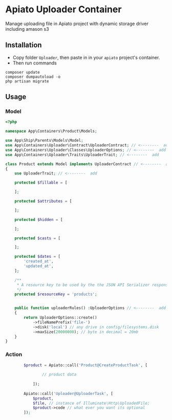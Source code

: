 # Apiato Uploader Container
Manage uploading file in Apiato project with dynamic storage driver including amason s3

## Installation
- Copy folder `Uploader`, then paste in in your `apiato` project's container.
- Then run commands
```
composer update
composer dumpautoload -o
php artisan migrate
```

## Usage

### Model
```php
<?php

namespace App\Containers\Product\Models;

use App\Ship\Parents\Models\Model;
use App\Containers\Uploader\Contract\UploaderContract; // <--------  add
use App\Containers\Uploader\Classes\UploaderOptions; // <--------  add
use App\Containers\Uploader\Traits\UploaderTrait; // <--------  add

class Product extends Model implements UploaderContract // <--------  add
{
    use UploaderTrait; // <--------  add

    protected $fillable = [

    ];

    protected $attributes = [

    ];

    protected $hidden = [

    ];

    protected $casts = [

    ];

    protected $dates = [
        'created_at',
        'updated_at',
    ];

    /**
     * A resource key to be used by the the JSON API Serializer responses.
     */
    protected $resourceKey = 'products';


    public function uploaderRules() :UploaderOptions // <--------  add
    {
        return UploaderOptions::create()
            ->fileNamePrefix('file-')
            ->disk('local') // any drive in config/filesystems.disk
            ->maxSize(20000000); // byte in decimal = 20mb
    }
}

```

### Action
```php
        $product = Apiato::call('Product@CreateProductTask', [
            
                // product data
            
            ]);
            
        Apiato::call('Uploader@UploaderTask', [
            $product,
            $file, // instance of Illuminate\Http\UploadedFile;
            $product->code // what ever you want its optional
        ]);

```
